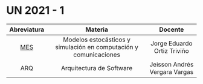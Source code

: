 # UN 2021 - 1

| Abreviatura | Materia | Docente |
| :---: | :---: | :---: |
| [MES](MES/information.md) | Modelos estocásticos y simulación en computación y comunicaciones | Jorge Eduardo Ortiz Triviño |
| ARQ | Arquitectura de Software | Jeisson Andrés Vergara Vargas |